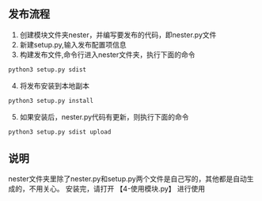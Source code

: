 ## 发布流程
1. 创建模块文件夹nester，并编写要发布的代码，即nester.py文件
2. 新建setup.py,输入发布配置项信息
3. 构建发布文件,命令行进入nester文件夹，执行下面的命令
```bash
python3 setup.py sdist
```
4. 将发布安装到本地副本
```bash
python3 setup.py install
```
5. 如果安装后，nester.py代码有更新，则执行下面的命令
```bash
python3 setup.py sdist upload
```

## 说明
nester文件夹里除了nester.py和setup.py两个文件是自己写的，其他都是自动生成的，不用关心。
安装完，请打开 【4-使用模块.py】 进行使用